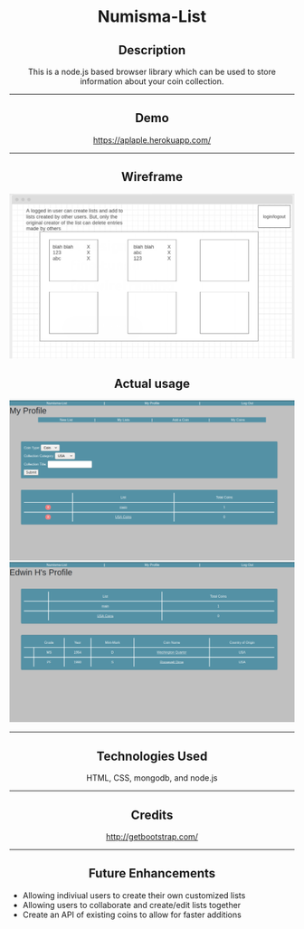<span style="text-align:center">

# Numisma-List

## Description
This is a node.js based browser library which can be used to store information about your coin collection.

<hr/>

## Demo
https://aplaple.herokuapp.com/

<hr/>

## Wireframe
![Wireframe Example](public/images/wireframe.png)

## Actual usage
![Screenshot of the actual site](public/images/Screenshot_1.png)
![Screenshot of anthoer user](public/images/Screenshot_2.png)
<hr/>

## Technologies Used
  
HTML, CSS, mongodb, and node.js
  
<hr/>
</span>
<span style="text-align:center">

## Credits
http://getbootstrap.com/
<hr/>

## Future Enhancements
<span style="text-align:left;">

* Allowing indiviual users to create their own customized lists
* Allowing users to collaborate and create/edit lists together
* Create an API of existing coins to allow for faster additions
</span>